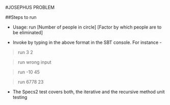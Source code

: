 #JOSEPHUS PROBLEM

##Steps to run

* Usage: run [Number of people in circle] [Factor by which people are to be eliminated]

* Invoke by typing in the above format in the SBT console.
For instance -

>run 3 2

>run wrong input

>run -10 45

>run 6778 23


* The Specs2 test covers both, the iterative and the recursive method unit testing

